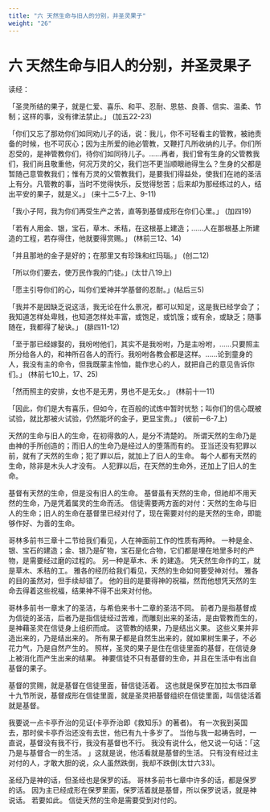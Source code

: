 ```yaml
---
title: "六 天然生命与旧人的分别，并圣灵果子"
weight: "26"
---
```


# 六 天然生命与旧人的分别，并圣灵果子


读经：

「圣灵所结的果子，就是仁爱、喜乐、和平、忍耐、恩慈、良善、信实、温柔、节制；这样的事，没有律法禁止。」
(加五22-23)

「你们又忘了那劝你们如同劝儿子的话，说：我儿，你不可轻看主的管教，被祂责备的时候，也不可灰心；因为主所爱的祂必管教，又鞭打凡所收纳的儿子。你们所忍受的，是神管教你们，待你们如同待儿子。……再者，我们曾有生身的父管教我们，我们尚且敬重他，何况万灵的父，我们岂不更当顺眼祂得生么？生身的父都是暂随己意管教我们；惟有万灵的父管教我们，是要我们得益处，使我们在祂的圣洁上有分。凡管教的事，当时不觉得快乐，反觉得愁苦；后来却为那经练过的人，结出平安的果子，就是义。」
(来十二5-7上、9-11)

「我小子阿，我为你们再受生产之苦，直等到基督成形在你们心里。」
(加四19)

「若有人用金、银，宝石，草木、禾秸，在这根基上建造；……人在那根基上所建造的工程，若存得住，他就要得赏赐。」
(林前三12、14)

「并且那地的金子是好的；在那里又有珍珠和红玛瑙。」
(创二12)

「所以你们要去，使万民作我的门徒。」(太廿八19上)

「愿主引导你们的心，叫你们爱神并学基督的忍耐。」(帖后三5)

「我并不是因缺乏说这活，我无论在什么景况，都可以知足，这是我已经学会了；我知道怎样处卑贱，也知道怎样处丰富，或饱足，或饥饿；或有余，或缺乏；随事随在，我都得了秘诀。」
(腓四11-12)

「至于那已经嫁娶的，我吩咐他们，其实不是我吩咐，乃是主吩咐，……只要照主所分给各人的，和神所召各人的而行。我吩咐各教会都是这样。……论到童身的人，我没有主的命令，但我既蒙主怜恤，能作忠心的人，就把自己的意见告诉你们。」
(林前七10上，17、25)

「然而照主的安排，女也不是无男，男也不是无女。」
(林前十一11)

「因此，你们是大有喜乐，但如今，在百般的试炼中暂时忧愁；叫你们的信心既被试验，就比那被火试验，仍然能坏的金子，更显宝贵。」
(彼前一6-7上)

天然的生命与旧人的生命，在初得救的人，是分不清楚的。
所谓天然的生命乃是由神的手所创造的；而旧人的生命乃是经过人的堕落而有的。
亚当还没有犯罪以前，就有了天然的生命；犯了罪以后，就加上了旧人的生命。
每个人都有天然的生命，除非是木头人才没有。
人犯罪以后，在天然的生命外，还加上了旧人的生命。

基督有天然的生命，但是没有旧人的生命。
基督虽有天然的生命，但祂却不用天然的生命，乃是凭着属灵的生命而活。
信徒需要两方面的对付：天然的生命与旧人的生命；旧人的生命在基督里已经对付了，现在需要对付的是天然的生命，即能够作好、为善的生命。

哥林多前书三章十二节给我们看见，人在神面前工作的性质有两种。
一种是金、银、宝石的建造；金、银乃是矿物，宝石是化合物，它们都是埋在地里多时的产物，是需要经过磨的过程的。
另一种是草木、禾 的建造。
凭天然生命作的工，就是草木、禾秸的工。
雅各的经历给我们看见，天然的生命如何要受神对付。
雅各的目的虽然对，但手续却错了。
他的目的是要得神的祝福，然而他想凭天然的生命去得着这些祝福，结果神不得不出来对付他。

哥林多前书一章末了的圣洁，与希伯来书十二章的圣洁不同。
前者乃是指基督成为信徒的圣洁，后者乃是指信徒经过苦难，而雕刻出来的圣洁，是由管教而生的，是神藉圣灵在信徒身上组织而成。
这管教的结果，乃是结出义果。
这些义果并非造出来的，乃是结出来的。
所有果子都是自然生出来的，就如果树生果子，不必花力气，乃是自然产生的。
照样，圣灵的果子是住在信徒里面的基督，在信徒身上被消化而产生出来的结果。
神要信徒不只有基督的生命，并且在生活中有出自基督的果子。

基督的赏赐，就是基督在信徒里面，替信徒活着。
这也就是保罗在加拉太书四章十九节所说，基督成形在信徒里面，就是圣灵把基督组织在信徒里面，叫信徒活着就是基督。

我要说一点卡亭乔治的见证(卡亭乔治即《救知乐》的著者)。
有一次我到英国去，那时侯卡亭乔治还没有去世，他已有九十多岁了。
当他与我一起祷告时，一直说，基督没有我不行，我没有基督也不行。
我没有说什么，他又说一句话：「这乃是与基督合一的生活。
」这就是说，他活看就是基督的生活。
只有没有经过主对付的人，才敢大胆的说，众人虽然跌倒，我却不跌倒(太廿六33)。

圣经乃是神的话，但圣经也是保罗的话。
哥林多前书七章中许多的话，都是保罗的话。
因为主已经成形在保罗里面，保罗活着就是基督，所以保罗说话，就是神说话。
若要如此。
信徒天然的生命是需要受到对付的。
